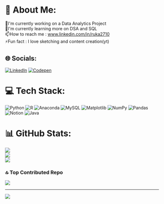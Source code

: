 # 💫 About Me:
🔭I'm currently working on a Data Analytics Project<br>🌱I'm currently learning more on DSA and SQL<br>📫How to reach me : www.linkedin.com/in/ruka2710<br>⚡Fun fact : I love sketching and content creation(yt) 


## 🌐 Socials:
[![LinkedIn](https://img.shields.io/badge/LinkedIn-%230077B5.svg?logo=linkedin&logoColor=white)](https://linkedin.com/in/ruka2710) [![Codepen](https://img.shields.io/badge/Codepen-000000?style=for-the-badge&logo=codepen&logoColor=white)](https://codepen.io/ruk2727) 

# 💻 Tech Stack:
![Python](https://img.shields.io/badge/python-3670A0?style=flat&logo=python&logoColor=ffdd54) ![R](https://img.shields.io/badge/r-%23276DC3.svg?style=flat&logo=r&logoColor=white) ![Anaconda](https://img.shields.io/badge/Anaconda-%2344A833.svg?style=flat&logo=anaconda&logoColor=white) ![MySQL](https://img.shields.io/badge/mysql-%2300000f.svg?style=flat&logo=mysql&logoColor=white) ![Matplotlib](https://img.shields.io/badge/Matplotlib-%23ffffff.svg?style=flat&logo=Matplotlib&logoColor=black) ![NumPy](https://img.shields.io/badge/numpy-%23013243.svg?style=flat&logo=numpy&logoColor=white) ![Pandas](https://img.shields.io/badge/pandas-%23150458.svg?style=flat&logo=pandas&logoColor=white) ![Notion](https://img.shields.io/badge/Notion-%23000000.svg?style=flat&logo=notion&logoColor=white) ![Java](https://img.shields.io/badge/java-%23ED8B00.svg?style=flat&logo=openjdk&logoColor=white)
# 📊 GitHub Stats:
![](https://github-readme-stats.vercel.app/api?username=rukminia&theme=dracula&hide_border=true&include_all_commits=false&count_private=false)<br/>
![](https://github-readme-streak-stats.herokuapp.com/?user=rukminia&theme=dracula&hide_border=true)<br/>
![](https://github-readme-stats.vercel.app/api/top-langs/?username=rukminia&theme=dracula&hide_border=true&include_all_commits=false&count_private=false&layout=compact)

### 🔝 Top Contributed Repo
![](https://github-contributor-stats.vercel.app/api?username=rukminia&limit=5&theme=dracula&combine_all_yearly_contributions=true)

---
[![](https://visitcount.itsvg.in/api?id=rukminia&icon=4&color=12)](https://visitcount.itsvg.in)

<!-- Proudly created with GPRM ( https://gprm.itsvg.in ) -->
<!---
rukminia/rukminia is a ✨ special ✨ repository because its `README.md` (this file) appears on your GitHub profile.
You can click the Preview link to take a look at your changes.
--->
